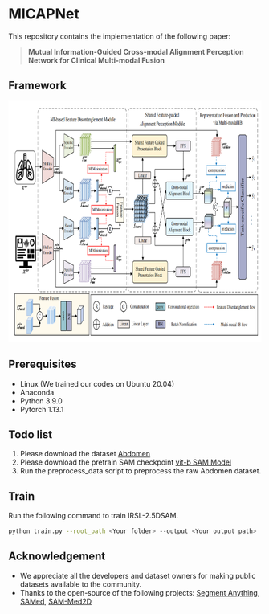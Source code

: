 # MICAPNet

This repository contains the implementation of the following paper:
> **Mutual Information-Guided Cross-modal Alignment Perception Network for Clinical Multi-modal Fusion**<br>

## Framework
<img width="880" height="480" src="https://github.com/1zhang-yi/MICAPNet/blob/main/assets/MICAPNet.png">

## Prerequisites
- Linux (We trained our codes on Ubuntu 20.04)
- Anaconda
- Python 3.9.0
- Pytorch 1.13.1

## Todo list
1. Please download the dataset [Abdomen](https://www.synapse.org/Synapse:syn3193805/wiki/217789)
2. Please download the pretrain SAM checkpoint [vit-b SAM Model](https://dl.fbaipublicfiles.com/segment_anything/sam_vit_b_01ec64.pth)
3. Run the preprocess_data script to preprocess the raw Abdomen dataset.

## Train
Run the following command to train IRSL-2.5DSAM.
```bash
python train.py --root_path <Your folder> --output <Your output path>
```

## Acknowledgement
- We appreciate all the developers and dataset owners for making public datasets available to the community.
- Thanks to the open-source of the following projects: [Segment Anything](https://github.com/facebookresearch/segment-anything), [SAMed]( https://github.com/hitachinsk/SAMed), [SAM-Med2D](https://github.com/uni-medical/SAM-Med2D)
